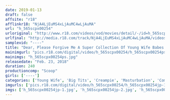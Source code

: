 ```yaml
---
date: 2019-01-13
draft: false
affsite: "r18"
afflinkr18: "NjA4LjEuMS4xLjAuMC4wLjAuMA"
url: "h_565scpx00254"
urloriginal: "http://www.r18.com/videos/vod/movies/detail/-/id=h_565scpx00254"
urlfinal: "http://media.r18.com/track/NjA4LjEuMS4xLjAuMC4wLjAuMA/videos/vod/movies/detail/-/id=h_565scpx00254"
samplevid: "----"
title: "Dear, Please Forgive Me A Super Collection Of Young Wife Babes Who Aren't Satisfied With Their Husbands' Cocks So They Volunteered For Creampie Sex 4 Hour ULTRA BEST COLLECTION!!"
mainimgurl: "pics.r18.com/digital/video/h_565scpx00254/h_565scpx00254ps.jpg"
mainimgs: "h_565scpx00254ps.jpg"
releasedate: "Feb. 23, 2018"
duration: 240
productioncomp: "Scoop"
girls: ['----']
categories: ['Young Wife', 'Big Tits', 'Creampie', 'Masturbation', 'Compilation', 'Over 4 Hours', 'Hi-Def']
imgurls: ['pics.r18.com/digital/video/h_565scpx00254/h_565scpx00254jp-1.jpg', 'pics.r18.com/digital/video/h_565scpx00254/h_565scpx00254jp-2.jpg', 'pics.r18.com/digital/video/h_565scpx00254/h_565scpx00254jp-3.jpg', 'pics.r18.com/digital/video/h_565scpx00254/h_565scpx00254jp-4.jpg', 'pics.r18.com/digital/video/h_565scpx00254/h_565scpx00254jp-5.jpg', 'pics.r18.com/digital/video/h_565scpx00254/h_565scpx00254jp-6.jpg', 'pics.r18.com/digital/video/h_565scpx00254/h_565scpx00254jp-7.jpg', 'pics.r18.com/digital/video/h_565scpx00254/h_565scpx00254jp-8.jpg', 'pics.r18.com/digital/video/h_565scpx00254/h_565scpx00254jp-9.jpg', 'pics.r18.com/digital/video/h_565scpx00254/h_565scpx00254jp-10.jpg', 'pics.r18.com/digital/video/h_565scpx00254/h_565scpx00254jp-11.jpg', 'pics.r18.com/digital/video/h_565scpx00254/h_565scpx00254jp-12.jpg', 'pics.r18.com/digital/video/h_565scpx00254/h_565scpx00254jp-13.jpg', 'pics.r18.com/digital/video/h_565scpx00254/h_565scpx00254jp-14.jpg', 'pics.r18.com/digital/video/h_565scpx00254/h_565scpx00254jp-15.jpg', 'pics.r18.com/digital/video/h_565scpx00254/h_565scpx00254jp-16.jpg', 'pics.r18.com/digital/video/h_565scpx00254/h_565scpx00254jp-17.jpg', 'pics.r18.com/digital/video/h_565scpx00254/h_565scpx00254jp-18.jpg', 'pics.r18.com/digital/video/h_565scpx00254/h_565scpx00254jp-19.jpg', 'pics.r18.com/digital/video/h_565scpx00254/h_565scpx00254jp-20.jpg']
imgs: ['h_565scpx00254jp-1.jpg', 'h_565scpx00254jp-2.jpg', 'h_565scpx00254jp-3.jpg', 'h_565scpx00254jp-4.jpg', 'h_565scpx00254jp-5.jpg', 'h_565scpx00254jp-6.jpg', 'h_565scpx00254jp-7.jpg', 'h_565scpx00254jp-8.jpg', 'h_565scpx00254jp-9.jpg', 'h_565scpx00254jp-10.jpg', 'h_565scpx00254jp-11.jpg', 'h_565scpx00254jp-12.jpg', 'h_565scpx00254jp-13.jpg', 'h_565scpx00254jp-14.jpg', 'h_565scpx00254jp-15.jpg', 'h_565scpx00254jp-16.jpg', 'h_565scpx00254jp-17.jpg', 'h_565scpx00254jp-18.jpg', 'h_565scpx00254jp-19.jpg', 'h_565scpx00254jp-20.jpg']
---
```

